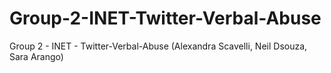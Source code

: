 # Group-2-INET-Twitter-Verbal-Abuse
Group 2 - INET - Twitter-Verbal-Abuse (Alexandra Scavelli,  Neil Dsouza, Sara Arango)
